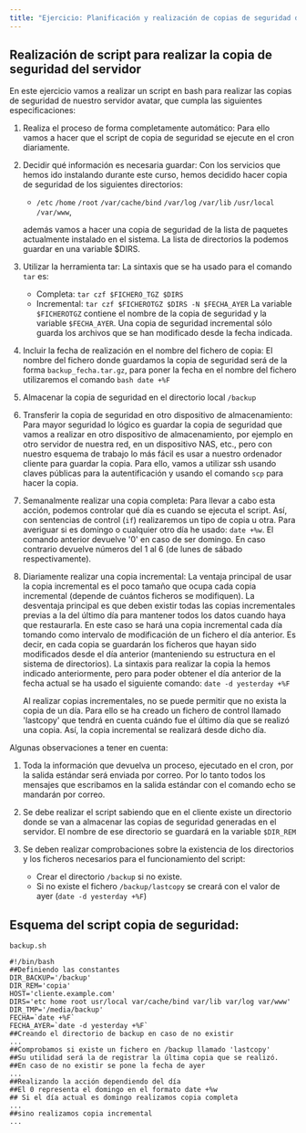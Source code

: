 ```yaml
---
title: "Ejercicio: Planificación y realización de copias de seguridad del servidor"
---
```


## Realización de script para realizar la copia de seguridad del servidor

En este ejercicio vamos a realizar un script en bash para realizar las copias de seguridad de nuestro servidor avatar, que cumpla las siguientes especificaciones:  
  
1. Realiza el proceso de forma completamente automático: Para ello vamos a hacer que el script de copia de seguridad se ejecute en el cron diariamente.  
2. Decidir qué información es necesaria guardar: Con los servicios que hemos ido instalando durante este curso, hemos decidido hacer copia de seguridad de los siguientes directorios:  
  
    * `/etc` `/home` `/root` `/var/cache/bind` `/var/log` `/var/lib` `/usr/local` `/var/www`,  
    
    además vamos a hacer una copia de seguridad de la lista de paquetes actualmente instalado en el sistema. La lista de directorios la podemos guardar en una variable $DIRS.  
3. Utilizar la herramienta tar: La sintaxis que se ha usado para el comando `tar` es:  
    * Completa: `tar czf $FICHERO_TGZ $DIRS`
    * Incremental: `tar czf $FICHEROTGZ $DIRS -N $FECHA_AYER`
  La variable `$FICHEROTGZ` contiene el nombre de la copia de seguridad y la variable `$FECHA_AYER`. Una copia de seguridad incremental sólo guarda los archivos que se han modificado desde la fecha indicada.  
4. Incluir la fecha de realización en el nombre del fichero de copia: El nombre del fichero donde guardamos la copia de seguridad será de la forma `backup_fecha.tar.gz`, para poner la fecha en el nombre del fichero utilizaremos el comando `bash date +%F`
5. Almacenar la copia de seguridad en el directorio local `/backup`
6. Transferir la copia de seguridad en otro dispositivo de almacenamiento: Para mayor seguridad lo lógico es guardar la copia de seguridad que vamos a realizar en otro dispositivo de almacenamiento, por ejemplo en otro servidor de nuestra red, en un dispositivo NAS, etc., pero con nuestro esquema de trabajo lo más fácil es usar a nuestro ordenador cliente para guardar la copia. Para ello, vamos a utilizar ssh usando claves públicas para la autentificación y usando el comando `scp` para hacer la copia.
7. Semanalmente realizar una copia completa: Para llevar a cabo esta acción, podemos controlar qué día es cuando se ejecuta el script. Así, con sentencias de control (`if`) realizaremos un tipo de copia u otra. Para averiguar si es domingo o cualquier otro día he usado: `date +%w`. El comando anterior devuelve '0' en caso de ser domingo. En caso contrario devuelve números del 1 al 6 (de lunes de sábado respectivamente).  
8. Diariamente realizar una copia incremental: La ventaja principal de usar la copia incremental es el poco tamaño que ocupa cada copia incremental (depende de cuántos ficheros se modifiquen). La desventaja principal es que deben existir todas las copias incrementales previas a la del último día para mantener todos los datos cuando haya que restaurarla. En este caso se hará una copia incremental cada día tomando como intervalo de modificación de un fichero el día anterior. Es decir, en cada copia se guardarán los ficheros que hayan sido modificados desde el día anterior (manteniendo su estructura en el sistema de directorios). La sintaxis para realizar la copia la hemos indicado anteriormente, pero para poder obtener el día anterior de la fecha actual se ha usado el siguiente comando: `date -d yesterday +%F`  

    Al realizar copias incrementales, no se puede permitir que no exista la copia de un día. Para ello se ha creado un fichero de control llamado 'lastcopy' que tendrá en cuenta cuándo fue el último día que se realizó una copia. Así, la copia incremental se realizará desde dicho día.
  
Algunas observaciones a tener en cuenta:  

1. Toda la información que devuelva un proceso, ejecutado en el cron, por la salida estándar será enviada por correo. Por lo tanto todos los mensajes que escribamos en la salida estándar con el comando echo se mandarán por correo.
2. Se debe realizar el script sabiendo que en el cliente existe un directorio donde se van a almacenar las copias de seguridad generadas en el servidor. El nombre de ese directorio se guardará en la variable `$DIR_REM`
3. Se deben realizar comprobaciones sobre la existencia de los directorios y los ficheros necesarios para el funcionamiento del script:

    * Crear el directorio `/backup` si no existe.
    * Si no existe el fichero `/backup/lastcopy` se creará con el valor de ayer (`date -d yesterday +%F`)

  
## Esquema del script copia de seguridad:
  
`backup.sh`

    #!/bin/bash
    ##Definiendo las constantes
    DIR_BACKUP='/backup'
    DIR_REM='copia'
    HOST='cliente.example.com'
    DIRS='etc home root usr/local var/cache/bind var/lib var/log var/www'
    DIR_TMP='/media/backup'
    FECHA=`date +%F`
    FECHA_AYER=`date -d yesterday +%F`
    ##Creando el directorio de backup en caso de no existir
    ...
    ##Comprobamos si existe un fichero en /backup llamado 'lastcopy'
    ##Su utilidad será la de registrar la última copia que se realizó.
    ##En caso de no existir se pone la fecha de ayer
    ...
    ##Realizando la acción dependiendo del día
    ##El 0 representa el domingo en el formato date +%w
    ## Si el día actual es domingo realizamos copia completa
    ...
    ##sino realizamos copia incremental
    ...